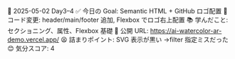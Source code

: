 📅 2025-05-02 Day3–4
✅ 今日の Goal: Semantic HTML + GitHub ロゴ配置
🔨 コード変更: header/main/footer 追加, Flexbox でロゴ右上配置
📚 学んだこと: セクショニング、<img>属性、Flexbox 基礎
🚀 公開 URL: https://ai-watercolor-ar-demo.vercel.app/
😫 詰まりポイント: SVG 表示が黒い →filter 指定ミスだった
😊 気分スコア: 4
